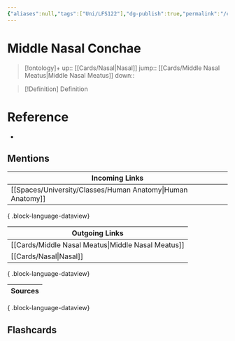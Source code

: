 ```yaml
---
{"aliases":null,"tags":["Uni/LFS122"],"dg-publish":true,"permalink":"/cards/middle-nasal-conchae/","dgPassFrontmatter":true}
---
```


# Middle Nasal Conchae

> [!ontology]+
> up:: [[Cards/Nasal\|Nasal]]
> jump:: [[Cards/Middle Nasal Meatus\|Middle Nasal Meatus]]
> down:: 

> [!Definition] Definition
> 

# Reference
- 

## Mentions
| Incoming Links                                                |
| ------------------------------------------------------------- |
| [[Spaces/University/Classes/Human Anatomy\|Human Anatomy]] |

{ .block-language-dataview}

| Outgoing Links                                        |
| ----------------------------------------------------- |
| [[Cards/Middle Nasal Meatus\|Middle Nasal Meatus]] |
| [[Cards/Nasal\|Nasal]]                             |

{ .block-language-dataview}

| Sources |
| ------- |

{ .block-language-dataview}

## Flashcards

